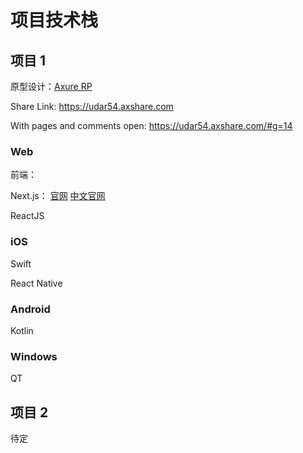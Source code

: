 # 项目技术栈



## 项目 1

原型设计：[Axure RP](https://www.axure.com/)

Share Link: https://udar54.axshare.com

With pages and comments open: https://udar54.axshare.com/#g=14

### Web

前端：

  Next.js： [官网](https://nextjs.org/) [中文官网](https://www.nextjs.cn/)


  ReactJS



### iOS

Swift

React Native

### Android

Kotlin



### Windows

QT





## 项目 2

待定
